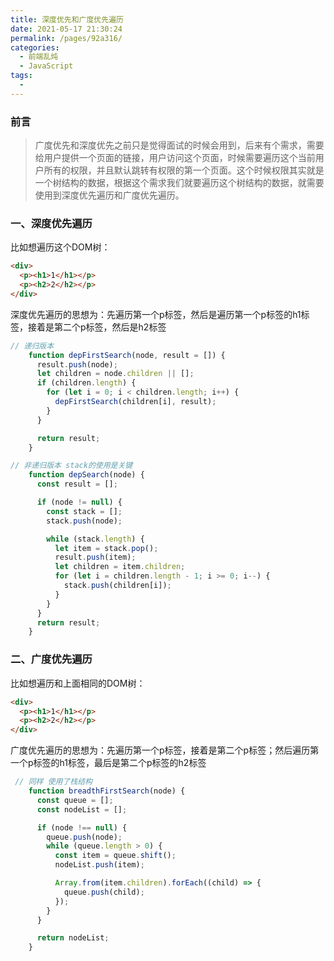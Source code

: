 ```yaml
---
title: 深度优先和广度优先遍历
date: 2021-05-17 21:30:24
permalink: /pages/92a316/
categories:
  - 前端乱炖
  - JavaScript
tags:
  - 
---
```

### 前言

> 广度优先和深度优先之前只是觉得面试的时候会用到，后来有个需求，需要给用户提供一个页面的链接，用户访问这个页面，时候需要遍历这个当前用户所有的权限，并且默认跳转有权限的第一个页面。这个时候权限其实就是一个树结构的数据，根据这个需求我们就要遍历这个树结构的数据，就需要使用到深度优先遍历和广度优先遍历。

### 一、深度优先遍历

比如想遍历这个DOM树：

```html
<div>
  <p><h1>1</h1></p>
  <p><h2>2</h2></p>
</div>
```

深度优先遍历的思想为：先遍历第一个p标签，然后是遍历第一个p标签的h1标签，接着是第二个p标签，然后是h2标签

```js
// 递归版本
    function depFirstSearch(node, result = []) {
      result.push(node);
      let children = node.children || [];
      if (children.length) {
        for (let i = 0; i < children.length; i++) {
          depFirstSearch(children[i], result);
        }
      }

      return result;
    }
```

```js
// 非递归版本 stack的使用是关键
    function depSearch(node) {
      const result = [];

      if (node != null) {
        const stack = [];
        stack.push(node);

        while (stack.length) {
          let item = stack.pop();
          result.push(item);
          let children = item.children;
          for (let i = children.length - 1; i >= 0; i--) {
            stack.push(children[i]);
          }
        }
      }
      return result;
    }
```

### 二、广度优先遍历

比如想遍历和上面相同的DOM树：

```html
<div>
  <p><h1>1</h1></p>
  <p><h2>2</h2></p>
</div>
```

广度优先遍历的思想为：先遍历第一个p标签，接着是第二个p标签；然后遍历第一个p标签的h1标签，最后是第二个p标签的h2标签

```js
 // 同样 使用了栈结构
    function breadthFirstSearch(node) {
      const queue = [];
      const nodeList = [];

      if (node !== null) {
        queue.push(node);
        while (queue.length > 0) {
          const item = queue.shift();
          nodeList.push(item);

          Array.from(item.children).forEach((child) => {
            queue.push(child);
          });
        }
      }

      return nodeList;
    }
```
